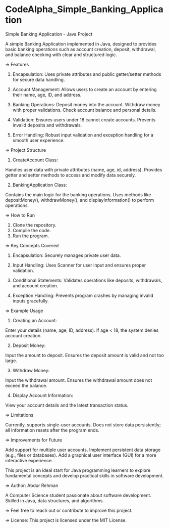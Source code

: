 # CodeAlpha_Simple_Banking_Application

Simple Banking Application - Java Project

A simple Banking Application implemented in Java, designed to provides basic banking operations such as account creation, deposit, withdrawal, and balance checking with clear and structured logic.


=> Features 

1. Encapsulation: Uses private attributes and public getter/setter methods for secure data handling.

2. Account Management: Allows users to create an account by entering their name, age, ID, and address.

3. Banking Operations: Deposit money into the account. Withdraw money with proper validations. Check account balance and personal details.

4. Validation: Ensures users under 18 cannot create accounts. Prevents invalid deposits and withdrawals.

5. Error Handling: Robust input validation and exception handling for a smooth user experience.


=> Project Structure

1. CreateAccount Class:

Handles user data with private attributes (name, age, id, address).
Provides getter and setter methods to access and modify data securely.

2. BankingApplication Class:

Contains the main logic for the banking operations.
Uses methods like depositMoney(), withdrawMoney(), and displayInformation() to perform operations.


=> How to Run

1. Clone the repository.
2. Compile the code.
3. Run the program.


=> Key Concepts Covered

1. Encapsulation: Securely manages private user data.

2. Input Handling: Uses Scanner for user input and ensures proper validation.

3. Conditional Statements: Validates operations like deposits, withdrawals, and account creation.

4. Exception Handling: Prevents program crashes by managing invalid inputs gracefully.


=> Example Usage

1. Creating an Account:

Enter your details (name, age, ID, address).
If age < 18, the system denies account creation.

2. Deposit Money:

Input the amount to deposit.
Ensures the deposit amount is valid and not too large.

3. Withdraw Money:

Input the withdrawal amount.
Ensures the withdrawal amount does not exceed the balance.

4. Display Account Information:

View your account details and the latest transaction status.


=> Limitations

Currently, supports single-user accounts.
Does not store data persistently; all information resets after the program ends.


=> Improvements for Future

Add support for multiple user accounts.
Implement persistent data storage (e.g., files or databases).
Add a graphical user interface (GUI) for a more interactive experience.


This project is an ideal start for Java programming learners to explore fundamental concepts and develop practical skills in software development.


=> Author: Abdur Rehman

  A Computer Science student passionate about software development. Skilled in Java, data structures, and algorithms.

=> Feel free to reach out or contribute to improve this project.

=> License: This project is licensed under the MIT License.


